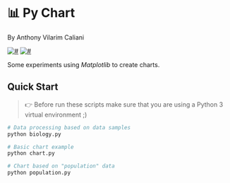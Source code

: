 # 📊 Py Chart
By Anthony Vilarim Caliani

[![#](https://img.shields.io/badge/licence-MIT-blue.svg)](#) [![#](https://img.shields.io/badge/python-3-yellow.svg)](#)

Some experiments using _Matplotlib_ to create charts.

## Quick Start

> 👉 Before run these scripts make sure that you are using a Python 3 virtual environment ;)

```sh
# Data processing based on data samples
python biology.py

# Basic chart example
python chart.py

# Chart based on "population" data
python population.py
```
